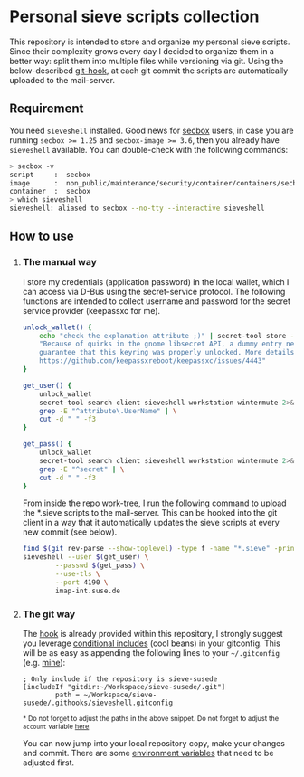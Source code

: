 # Personal sieve scripts collection

This repository is intended to store and organize my personal sieve scripts. Since their complexity grows every day I decided to organize them in a better way: split them into multiple files while versioning via git. Using the below-described [git-hook](#The-git-way), at each git commit the scripts are automatically uploaded to the mail-server.

## Requirement
You need `sieveshell` installed. Good news for [secbox](https://github.com/StayPirate/secbox) users, in case you are running `secbox >= 1.25` and `secbox-image >= 3.6`, then you already have `sieveshell` available. You can double-check with the following commands:
```bash
> secbox -v
script     :  secbox                                                       v.1.25
image      :  non_public/maintenance/security/container/containers/secbox  v.3.6
container  :  secbox                                                       running
> which sieveshell
sieveshell: aliased to secbox --no-tty --interactive sieveshell
```

## How to use

1. ### **The manual way**

    I store my credentials (application password) in the local wallet, which I can access via D-Bus using the secret-service protocol. The following functions are intended to collect username and password for the secret service provider (keepassxc for me).

    ```bash
    unlock_wallet() {
        echo "check the explanation attribute ;)" | secret-tool store --label="dummy-entry" explanation \
        "Because of quirks in the gnome libsecret API, a dummy entry needs to be stored in order to \
        guarantee that this keyring was properly unlocked. More details at http://crbug.com/660005 and \
        https://github.com/keepassxreboot/keepassxc/issues/4443"
    }

    get_user() {
        unlock_wallet
        secret-tool search client sieveshell workstation wintermute 2>&1 | \
        grep -E "^attribute\.UserName" | \
        cut -d " " -f3
    }

    get_pass() {
        unlock_wallet
        secret-tool search client sieveshell workstation wintermute 2>&1 | \
        grep -E "^secret" | \
        cut -d " " -f3
    }
    ```

    From inside the repo work-tree, I run the following command to upload the *.sieve scripts to the mail-server. This can be hooked into the git client in a way that it automatically updates the sieve scripts at every new commit (see below).

    ```bash
    find $(git rev-parse --show-toplevel) -type f -name "*.sieve" -printf "put %p %f\n" | sort -nr | \
    sieveshell --user $(get_user) \
            --passwd $(get_pass) \
            --use-tls \
            --port 4190 \
            imap-int.suse.de
    ```

2. ### **The git way**

    The [hook](.githooks/pre-commit) is already provided within this repository, I strongly suggest you leverage [conditional includes](https://git-scm.com/docs/git-config#_conditional_includes) (cool beans) in your gitconfig. This will be as easy as appending the following lines to your `~/.gitconfig` (e.g. [mine](https://github.com/StayPirate/dotfiles/blob/ebb1fdd4eba76b7a5bae77d512ec3ba7f0d16549/.gitconfig#L29-L31)):

    ```
    ; Only include if the repository is sieve-susede
    [includeIf "gitdir:~/Workspace/sieve-susede/.git"]
            path = ~/Workspace/sieve-susede/.githooks/sieveshell.gitconfig
    ```
    <sup>\* Do not forget to adjust the paths in the above snippet. Do not forget to adjust the `account` variable [here](https://github.com/StayPirate/sieve-susede/blob/8975fa2ae51569b1faa76fc02062b2f6c65927a4/.githooks/pre-commit#L3).</sup> 
    
    You can now jump into your local repository copy, make your changes and commit. There are some [environment variables](https://github.com/StayPirate/sieve-susede/blob/40ab9c4f6853c0de7786983eb6172030a1d42b30/00-Main/00-Init.sieve#L8) that need to be adjusted first.
